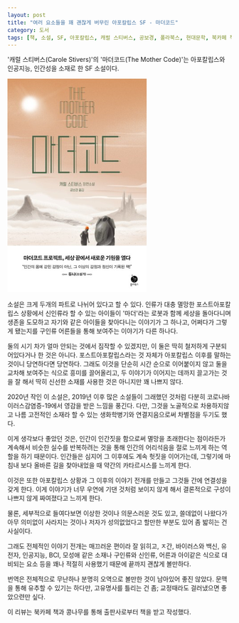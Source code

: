 ```yaml
---
layout: post
title: "여러 요소들을 꽤 괜찮게 버무린 아포칼립스 SF - 마더코드"
category: 도서
tags: [책, 소설, SF, 아포칼립스, 캐럴 스티버스, 공보경, 폴라북스, 현대문학, 북카페 책과 콩나무, 서평]
---
```


'캐럴 스티버스(Carole Stivers)'의
'마더코드(The Mother Code)'는
아포칼립스와 인공지능, 인간성을 소재로 한 SF 소설이다.

![표지](/images/book/the-mother-code-book-h480.jpg)

소설은 크게 두개의 파트로 나뉘어 있다고 할 수 있다.
인류가 대충 멸망한 포스트아포칼립스 상황에서
신인류라 할 수 있는 아이들이 '마더'라는 로봇과 함께 세상을 돌아다니며 생존을 도모하고
자기와 같은 아이들을 찾아다니는 이야기가 그 하나고,
어쩌다가 그렇게 됐는지를 구인류 어른들을 통해 보여주는 이야기가 다른 하나다.

둘의 시기 차가 얼마 안되는 것에서 짐작할 수 있겠지만,
이 둘은 딱히 철저하게 구분되어있다거나 한 것은 아니다.
포스트아포칼립스라는 것 자체가 아포칼립스 이후를 말하는 것이니 당연하다면 당연하다.
그래도 이것을 단순히 시간 순으로 이어붙이지 않고
둘을 교차해 보여주는 식으로 흥미를 끌어올리고,
두 이야기가 이어지는 데까지 끌고가는 것을 잘 해서
딱히 신선한 소재를 사용한 것은 아니지만 꽤 나쁘지 않다.

2020년 작인 이 소설은,
2019년 이후 많은 소설들이 그래했던 것처럼
다분히 코로나바이러스감염증-19에서 영감을 받은 느낌을 풍긴다.
다만, 그것을 노골적으로 차용하지않고
나름 고전적인 소재라 할 수 있는 생화학병기와 연결지음으로써 차별점을 두기도 했다.

이게 생각보다 좋았던 것은,
인간이 인간짓을 함으로써 멸망을 초래한다는 점이라든가
계속해서 비슷한 실수를 반복하려는 것을 통해
인간의 어리석음을 절로 느끼게 하는 역할을 하기 때문이다.
인간들은 심지어 그 이후에도 계속 헛짓을 이어가는데,
그렇기에 마침내 보다 올바른 길을 찾아내었을 때 약간의 카타르시스를 느끼게 한다.

이것은 또한 아포칼립스 상황과 그 이후의 이야기 전개를 만들고 그것들 간에 연결성을 갖게 한다.
이게 이야기가 너무 우연에 기댄 것처럼 보이지 않게 해서
결론적으로 구성이 나쁘지 않게 짜여졌다고 느끼게 한다.

물론, 세부적으로 들여다보면 이상한 것이나 의문스러운 것도 있고,
쓸데없이 나왔다가 아무 의미없이 사라지는 것이나
저자가 성의없었다고 할만한 부분도 있어
좀 밟히는 건 사실이다.

<!--
- 중요한 순간에 말 그대로 급발진하는 '릭'
- 강인공지능이 없는 세계관에서, 과연 프로그래밍 방식으로 만들어진 마더가 스스로 자아를 형성할 수 있나?
- 근미래라는 것이나 연구소 시설 등의 묘사를 생각하면, 마더들의 내구성과 컴퓨팅 파워는 너무 불가능해 보일만큼 높게 설정된 것 아닌가?
- 인류의 멸절위기에 대비해 만들어진 마더에 일이 틀어졌을 때를 위한 안전장치가 없다는, 너무 형편좋은 허술함
- 빌런의 싹같은 짓을 하더니만, 정작 끝까지 아무것도 아니었던, 없어도 그만이었던 '잭'
- 로지를 제외한 마더들의 이름을 단순하게 알파, 베타 따위로 한 것
-->

그래도 전체적인 이야기 전개는 매끄러운 편이라 잘 읽히고,
ㅈ간, 바이러스와 백신, 유전자, 인공지능, BCI, 모성애 같은 소재나
구인류와 신인류, 어른과 아이같은 식으로 대비되는 요소 등을 꽤나 적절히 사용했기 때문에
끝까지 괜찮게 볼만하다.

번역은 전체적으로 무난하나 분명히 오역으로 볼만한 것이 남아있어 좋진 않았다.
문맥을 통해 유추할 수 있기는 하다만, 고유명사를 틀리는 건 좀;
교정때라도 걸러냈으면 좋았으련만 싶다.



<div class="im im-info">
이 리뷰는 북카페 책과 콩나무를 통해 출판사로부터 책을 받고 작성했다.
</div>
